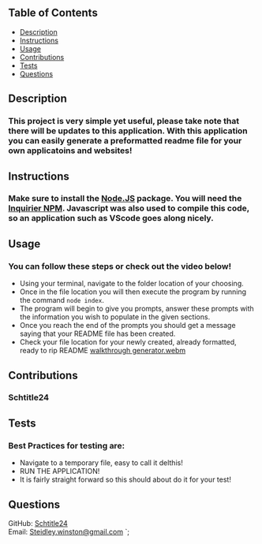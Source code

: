 ## Table of Contents
- [Description](#Description)
- [Instructions](#Instructions)
- [Usage](#Usage)
- [Contributions](#Contributions)
- [Tests](#Tests)
- [Questions](#Questions)


## <a name="Description"></a>Description
  ### This project is very simple yet useful, please take note that there will be updates to this application. With this application you can easily generate a preformatted readme file for your own applicatoins and websites! 


## <a name="Instructions"></a>Instructions
  ### Make sure to install the [Node.JS](https://nodejs.org/en/download/current) package. You will need the [Inquirier NPM](https://www.npmjs.com/package/inquirer). Javascript was also used to compile this code, so an application such as VScode goes along nicely. 

## <a name="Usage"></a>Usage
  ### You can follow these steps or check out the video below! 
  - Using your terminal, navigate to the folder location of your choosing.
  - Once in the file location you will then execute the program by running the command `node index`.
  - The program will begin to give you prompts, answer these prompts with the information you wish to populate in the given sections.
  - Once you reach the end of the prompts you should get a message saying that your README file has been created.
  - Check your file location for your newly created, already formatted, ready to rip README
[walkthrough generator.webm](https://github.com/Schtitle24/Readme.md-Generator/assets/153530625/1158125b-c927-4951-8622-43f312612f7e)

## <a name="Contributions"></a>Contributions
  ### Schtitle24

## <a name="Tests"></a>Tests
  ### Best Practices for testing are:
  - Navigate to a temporary file, easy to call it delthis!
  - RUN THE APPLICATION!
  - It is fairly straight forward so this should about do it for your test!   

## <a name="Questions"></a>Questions
GitHub: [Schtitle24](https://github.com/Schtitle24)
<br>
Email: <Steidley.winston@gmail.com>
`;

